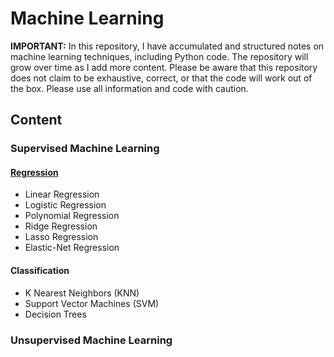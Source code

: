 # Machine Learning
**IMPORTANT:** In this repository, I have accumulated and structured notes on machine learning techniques, including Python code. The repository will grow over time as I add more content. Please be aware that this repository does not claim to be exhaustive, correct, or that the code will work out of the box. Please use all information and code with caution.

## Content
### Supervised Machine Learning
#### [Regression](https://github.com/tbgrun/machine_learning/blob/main/supervised_ml/Regression%20Overview.md)
* Linear Regression
* Logistic Regression
* Polynomial Regression
* Ridge Regression
* Lasso Regression
* Elastic-Net Regression
#### Classification
* K Nearest Neighbors (KNN)
* Support Vector Machines (SVM)
* Decision Trees
### Unsupervised Machine Learning


